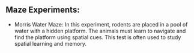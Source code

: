 ## Maze Experiments:
 - Morris Water Maze: In this experiment, rodents are placed in a pool of water with a hidden platform. The animals must learn to navigate and find the platform using spatial cues. This test is often used to study
   spatial learning and memory.
